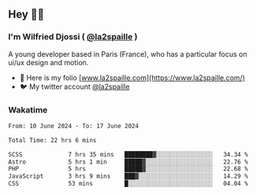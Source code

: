 ## Hey 👋🏾
### I'm Wilfried Djossi ( <a href="https://twitter.com/la2spaille/" target="_blank">@la2spaille</a> )
A young developer based in Paris (France), who has a particular focus on ui/ux design and motion.

- 🎨 Here is my folio [www.la2spaille.com](https://www.la2spaille.com/)
- 🐦 My twitter account [@la2spaille](https://twitter.com/la2spaille/)

### Wakatime
<!--START_SECTION:waka-->

```txt
From: 10 June 2024 - To: 17 June 2024

Total Time: 22 hrs 6 mins

SCSS             7 hrs 35 mins   ████████▓░░░░░░░░░░░░░░░░   34.34 %
Astro            5 hrs 1 min     █████▓░░░░░░░░░░░░░░░░░░░   22.76 %
PHP              5 hrs           █████▓░░░░░░░░░░░░░░░░░░░   22.68 %
JavaScript       3 hrs 9 mins    ███▓░░░░░░░░░░░░░░░░░░░░░   14.29 %
CSS              53 mins         █░░░░░░░░░░░░░░░░░░░░░░░░   04.04 %
```

<!--END_SECTION:waka-->
<!--
**la2spaille/la2spaille** is a ✨ _special_ ✨ repository because its `README.md` (this file) appears on your GitHub profile.

Here are some ideas to get you started:

- 🔭 I’m currently working on ...
- 🌱 I’m currently learning ...
- 👯 I’m looking to collaborate on ...
- 🤔 I’m looking for help with ...
- 💬 Ask me about ...
- 📫 How to reach me: ...
- 😄 Pronouns: ...
- ⚡ Fun fact: ...
-->
